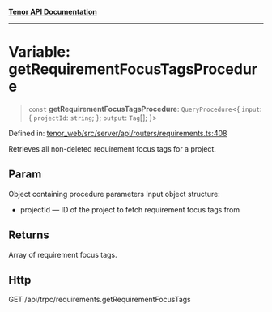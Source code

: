 [**Tenor API Documentation**](../../README.md)

***

# Variable: getRequirementFocusTagsProcedure

> `const` **getRequirementFocusTagsProcedure**: `QueryProcedure`\<\{ `input`: \{ `projectId`: `string`; \}; `output`: `Tag`[]; \}\>

Defined in: [tenor\_web/src/server/api/routers/requirements.ts:408](https://github.com/Apantli/Tenor/blob/b33873959b5093fc3e3d66ac4f230a78a6395bbd/tenor_web/src/server/api/routers/requirements.ts#L408)

Retrieves all non-deleted requirement focus tags for a project.

## Param

Object containing procedure parameters
Input object structure:
- projectId — ID of the project to fetch requirement focus tags from

## Returns

Array of requirement focus tags.

## Http

GET /api/trpc/requirements.getRequirementFocusTags
